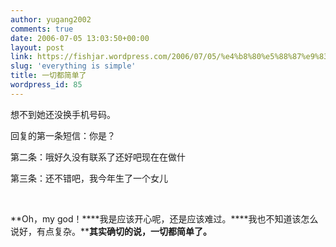 ```yaml
---
author: yugang2002
comments: true
date: 2006-07-05 13:03:50+00:00
layout: post
link: https://fishjar.wordpress.com/2006/07/05/%e4%b8%80%e5%88%87%e9%83%bd%e7%ae%80%e5%8d%95%e4%ba%86/
slug: 'everything is simple'
title: 一切都简单了
wordpress_id: 85
---
```


想不到她还没换手机号码。




回复的第一条短信：你是？




第二条：哦好久没有联系了还好吧现在在做什




第三条：还不错吧，我今年生了一个女儿




 




**Oh，my god！****我是应该开心呢，还是应该难过。****我也不知道该怎么说好，有点复杂。****其实确切的说，一切都简单了。**
